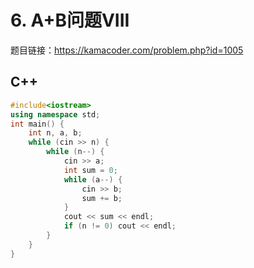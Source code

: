 
# 6. A+B问题VIII 

题目链接：https://kamacoder.com/problem.php?id=1005 

## C++ 

```CPP 
#include<iostream>
using namespace std;
int main() {
    int n, a, b;
    while (cin >> n) {
        while (n--) {
            cin >> a;
            int sum = 0;
            while (a--) {
                cin >> b;
                sum += b;
            }
            cout << sum << endl;
            if (n != 0) cout << endl;
        }
    }
}
```
